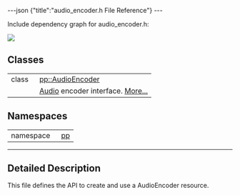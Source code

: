 ---json {"title":"audio\_encoder.h File Reference"} ---

Include dependency graph for audio\_encoder.h:

![](/docs/native-client/pepper_beta/cpp/audio__encoder_8h__incl.png)

Classes
-------

<table><tbody><tr class="odd"><td style="text-align: right;">class  </td><td><a href="/docs/native-client/pepper_beta/cpp/classpp_1_1_audio_encoder/" class="el">pp::AudioEncoder</a></td></tr><tr class="even"><td style="text-align: right;"> </td><td><a href="/docs/native-client/pepper_beta/cpp/classpp_1_1_audio/" class="el" title="An audio resource.">Audio</a> encoder interface. <a href="/docs/native-client/pepper_beta/cpp/classpp_1_1_audio_encoder#details">More...</a><br />
</td></tr></tbody></table>

Namespaces
----------

<table><tbody><tr class="odd"><td style="text-align: right;">namespace  </td><td><a href="/docs/native-client/pepper_beta/cpp/namespacepp/" class="el">pp</a></td></tr></tbody></table>

------------------------------------------------------------------------

<span id="details" class="anchor" style="margin: 0;"></span>

Detailed Description
--------------------

This file defines the API to create and use a AudioEncoder resource.
